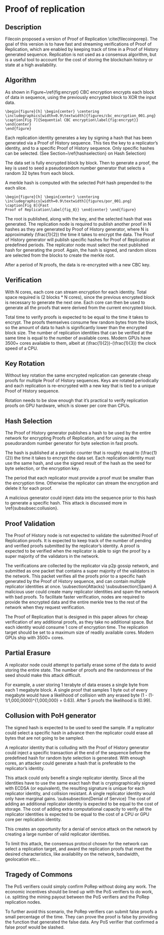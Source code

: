 # Proof of replication

## Description

Filecoin proposed a version of Proof of Replication \cite{filecoinporep}. The
goal of this version is to have fast and streaming verifications of Proof of
Replication, which are enabled by keeping track of time in a Proof of History
generated sequence. Replication is not used as a consensus algorithm, but is a
useful tool to account for the cost of storing the blockchain history or state
at a high availability.


## Algorithm

As shown in Figure~\ref{fig:encrypt} CBC encryption encrypts each block of data
in sequence, using the previously encrypted block to XOR the input data.

```
\begin{figure}[h] \begin{center} \centering
\includegraphics[width=0.9\textwidth]{figures/cbc_encryption_001.png}
\caption[Fig 7]{Sequential CBC encryption\label{fig:encrypt}} \end{center}
\end{figure}
```

Each replication identity generates a key by signing a hash that has been
generated via a Proof of History sequence. This ties the key to a replicator’s
identity, and to a specific Proof of History sequence. Only specific hashes can
be selected. (See Section~\ref{hashselection} on Hash Selection)

The data set is fully encrypted block by block. Then to generate a proof, the
key is used to seed a pseudorandom number generator that selects a random 32
bytes from each block.

A merkle hash is computed with the selected PoH hash prepended to the each
slice.

```
\begin{figure}[h] \begin{center} \centering
\includegraphics[width=0.9\textwidth]{figures/por_001.png} \caption[Fig 8]{Fast
Proof of Replication\label{fig_8}} \end{center} \end{figure}
```

The root is published, along with the key, and the selected hash that was
generated. The replication node is required to publish another proof in N
hashes as they are generated by Proof of History generator, where N is
approximately \(\frac{1}{2}\) the time it takes to encrypt the data. The Proof
of History generator will publish specific hashes for Proof of Replication at
predefined periods. The replicator node must select the next published hash for
generating the proof. Again, the hash is signed, and random slices are selected
from the blocks to create the merkle root.

After a period of N proofs, the data is re-encrypted with a new CBC key.


## Verification

With N cores, each core can stream encryption for each identity. Total space
required is \(2 blocks * N cores\), since the previous encrypted block is
necessary to generate the next one. Each core can then be used to generate all
the proofs that were derived from the current encrypted block.

Total time to verify proofs is expected to be equal to the time it takes to
encrypt. The proofs themselves consume few random bytes from the block, so the
amount of data to hash is significantly lower than the encrypted block size.
The number of replication identities that can be verified at the same time is
equal to the number of available cores. Modern GPUs have 3500+ cores available
to them, albeit at \(\frac{1}{2}\)-\(\frac{1}{3}\) the clock speed of a CPU.

## Key Rotation

Without key rotation the same encrypted replication can generate cheap proofs
for multiple Proof of History sequences. Keys are rotated periodically and each
replication is re-encrypted with a new key that is tied to a unique Proof of
History sequence.

Rotation needs to be slow enough that it’s practical to verify replication
proofs on GPU hardware, which is slower per core than CPUs.


## Hash Selection

The Proof of History generator publishes a hash to be used by the entire
network for encrypting Proofs of Replication, and for using as the pseudorandom
number generator for byte selection in fast proofs.

The hash is published at a periodic counter that is roughly equal to
\(\frac{1}{2}\) the time it takes to encrypt the data set. Each replication
identity must use the same hash, and use the signed result of the hash as the
seed for byte selection, or the encryption key.

The period that each replicator must provide a proof must be smaller than the
encryption time. Otherwise the replicator can stream the encryption and delete
it for each proof.

A malicious generator could inject data into the sequence prior to this hash to
generate a specific hash. This attack is discussed more in
\ref{subsubsec:collusion}.


## Proof Validation

The Proof of History node is not expected to
validate the submitted Proof of Replication proofs. It is expected to keep
track of the number of pending and verified proofs submitted by the
replicator’s identity. A proof is expected to be verified when the replicator
is able to sign the proof by a super majority of the validators in the network.

The verifications are collected by the replicator via p2p gossip network, and
submitted as one packet that contains a super majority of the validators in the
network. This packet verifies all the proofs prior to a specific hash generated
by the Proof of History sequence, and can contain multiple replicator
identities at once.  \subsection{Attacks} \subsubsection{Spam} A malicious user
could create many replicator identities and spam the network with bad proofs.
To facilitate faster verification, nodes are required to provide the encrypted
data and the entire merkle tree to the rest of the network when they request
verification.

The Proof of Replication that is designed in this paper allows for cheap
verification of any additional proofs, as they take no additional space. But
each identity would consume 1 core of encryption time. The replication target
should be set to a maximum size of readily available cores. Modern GPUs ship
with 3500+ cores.


## Partial Erasure

A replicator node could attempt to partially erase some of the data to avoid
storing the entire state. The number of proofs and the randomness of the seed
should make this attack difficult.

For example, a user storing 1 terabyte of data erases a single byte from each 1
megabyte block. A single proof that samples 1 byte out of every megabyte would
have a likelihood of collision with any erased byte \(1 - (1-
1/1,000,0000)^{1,000,000} = 0.63\). After 5 proofs the likelihood is \(0.99\).


## Collusion with PoH generator

The signed hash is expected to be used to seed the sample. If a replicator
could select a specific hash in advance then the replicator could erase all
bytes that are not going to be sampled.

A replicator identity that is colluding with the Proof of History generator
could inject a specific transaction at the end of the sequence before the
predefined hash for random byte selection is generated. With enough cores, an
attacker could generate a hash that is preferable to the replicator’s identity.

This attack could only benefit a single replicator identity. Since all the
identities have to use the same exact hash that is cryptographically signed
with ECDSA (or equivalent), the resulting signature is unique for each
replicator identity, and collision resistant. A single replicator identity
would only have marginal gains.  \subsubsection{Denial of Service} The cost of
adding an additional replicator identity is expected to be equal to the cost of
storage. The cost of adding extra computational capacity to verify all the
replicator identities is expected to be equal to the cost of a CPU or GPU core
per replication identity.

This creates an opportunity for a denial of service attack on the network by
creating a large number of valid replicator identities.

To limit this attack, the consensus protocol chosen for the network can select
a replication target, and award the replication proofs that meet the desired
characteristics, like availability on the network, bandwidth, geolocation
etc...  

## Tragedy of Commons

The PoS verifiers could simply confirm PoRep without doing any work. The
economic incentives should be lined up with the PoS verifiers to do work, i.e.
splitting the mining payout between the PoS verifiers and the PoRep replication
nodes.

To further avoid this scenario, the PoRep verifiers can submit false proofs a
small percentage of the time. They can prove the proof is false by providing
the function that generated the false data. Any PoS verifier that confirmed a
false proof would be slashed.


